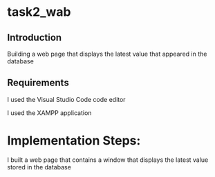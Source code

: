 # task2_wab
## Introduction
Building a web page that displays the latest value that appeared in the database
## Requirements
I used the Visual Studio Code code editor

I used the XAMPP application

# Implementation Steps:
I built a web page that contains a window that displays the latest value stored in the database
